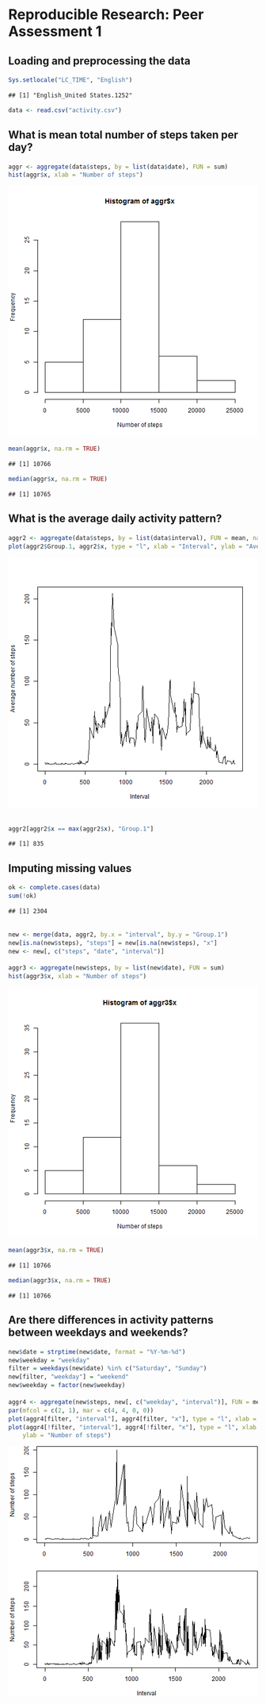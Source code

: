 # Reproducible Research: Peer Assessment 1


## Loading and preprocessing the data

```r
Sys.setlocale("LC_TIME", "English")
```

```
## [1] "English_United States.1252"
```

```r
data <- read.csv("activity.csv")
```



## What is mean total number of steps taken per day?

```r
aggr <- aggregate(data$steps, by = list(data$date), FUN = sum)
hist(aggr$x, xlab = "Number of steps")
```

![plot of chunk unnamed-chunk-2](figure/unnamed-chunk-2.png) 

```r
mean(aggr$x, na.rm = TRUE)
```

```
## [1] 10766
```

```r
median(aggr$x, na.rm = TRUE)
```

```
## [1] 10765
```



## What is the average daily activity pattern?

```r
aggr2 <- aggregate(data$steps, by = list(data$interval), FUN = mean, na.rm = T)
plot(aggr2$Group.1, aggr2$x, type = "l", xlab = "Interval", ylab = "Average number of steps")
```

![plot of chunk unnamed-chunk-3](figure/unnamed-chunk-3.png) 

```r

aggr2[aggr2$x == max(aggr2$x), "Group.1"]
```

```
## [1] 835
```



## Imputing missing values

```r
ok <- complete.cases(data)
sum(!ok)
```

```
## [1] 2304
```

```r

new <- merge(data, aggr2, by.x = "interval", by.y = "Group.1")
new[is.na(new$steps), "steps"] = new[is.na(new$steps), "x"]
new <- new[, c("steps", "date", "interval")]

aggr3 <- aggregate(new$steps, by = list(new$date), FUN = sum)
hist(aggr3$x, xlab = "Number of steps")
```

![plot of chunk unnamed-chunk-4](figure/unnamed-chunk-4.png) 

```r
mean(aggr3$x, na.rm = TRUE)
```

```
## [1] 10766
```

```r
median(aggr3$x, na.rm = TRUE)
```

```
## [1] 10766
```



## Are there differences in activity patterns between weekdays and weekends?

```r
new$date = strptime(new$date, format = "%Y-%m-%d")
new$weekday = "weekday"
filter = weekdays(new$date) %in% c("Saturday", "Sunday")
new[filter, "weekday"] = "weekend"
new$weekday = factor(new$weekday)

aggr4 <- aggregate(new$steps, new[, c("weekday", "interval")], FUN = mean)
par(mfcol = c(2, 1), mar = c(4, 4, 0, 0))
plot(aggr4[filter, "interval"], aggr4[filter, "x"], type = "l", xlab = "", ylab = "Number of steps")
plot(aggr4[!filter, "interval"], aggr4[!filter, "x"], type = "l", xlab = "Interval", 
    ylab = "Number of steps")
```

![plot of chunk unnamed-chunk-5](figure/unnamed-chunk-5.png) 

